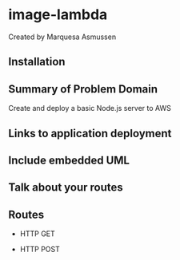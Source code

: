 # image-lambda

Created by Marquesa Asmussen

## Installation

## Summary of Problem Domain

Create and deploy a basic Node.js server to AWS

## Links to application deployment

## Include embedded UML

## Talk about your routes

## Routes

- HTTP GET

- HTTP POST

